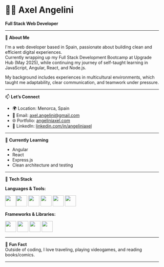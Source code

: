 # 👨‍💻 Axel Angelini  
**Full Stack Web Developer**

---

🎯 **About Me**

I'm a web developer based in Spain, passionate about building clean and efficient digital experiences.  
Currently wrapping up my Full Stack Development Bootcamp at Upgrade Hub (May 2025), while continuing my journey of self-taught learning in JavaScript, Angular, React, and Node.js.  

My background includes experiences in multicultural environments, which taught me adaptability, clear communication, and teamwork under pressure.

---

📫 **Let’s Connect**

- 🌍 Location: Menorca, Spain  
- 📨 Email: [axel.angelini@gmail.com](mailto:axel.angelini@gmail.com)  
- 🌐 Portfolio: [angeliniaxel.com](https://angeliniaxel.com)  
- 💼 LinkedIn: [linkedin.com/in/angeliniaxel](https://www.linkedin.com/in/angeliniaxel/)  

---

🧠 **Currently Learning**

- Angular  
- React
- Express.js
- Clean architecture and testing

---

🚀 **Tech Stack**

**Languages & Tools:**  

<img width="36" height="36" src="https://cdn.jsdelivr.net/gh/devicons/devicon@latest/icons/javascript/javascript-original.svg" /><img  width="36" height="36" src="https://cdn.jsdelivr.net/gh/devicons/devicon@latest/icons/typescript/typescript-original.svg" /> <img width="36" height="36" src="https://cdn.jsdelivr.net/gh/devicons/devicon@latest/icons/html5/html5-original.svg" /> <img width="36" height="36" src="https://cdn.jsdelivr.net/gh/devicons/devicon@latest/icons/css3/css3-original.svg" /> <img width="36" height="36" src="https://cdn.jsdelivr.net/gh/devicons/devicon@latest/icons/git/git-original.svg" /> 
            <img width="36" height="36" src="https://cdn.jsdelivr.net/gh/devicons/devicon@latest/icons/nodejs/nodejs-plain-wordmark.svg" />
          



**Frameworks & Libraries:** 

<img width="36" height="36" src="https://cdn.jsdelivr.net/gh/devicons/devicon@latest/icons/angular/angular-original.svg" /> <img width="36" height="36" src="https://cdn.jsdelivr.net/gh/devicons/devicon@latest/icons/react/react-original.svg" /> <img width="36" height="36" src="https://cdn.jsdelivr.net/gh/devicons/devicon@latest/icons/bootstrap/bootstrap-original.svg" /> <img width="36" height="36" src="https://cdn.jsdelivr.net/gh/devicons/devicon@latest/icons/express/express-original.svg" /> 

---

📌 **Fun Fact**  
Outside of coding, I love traveling, playing videogames, and reading books/comics.

---


<!--
**AngeliniAxel/AngeliniAxel** is a ✨ _special_ ✨ repository because its `README.md` (this file) appears on your GitHub profile.

Here are some ideas to get you started:

- 🔭 I’m currently working on ...
- 🌱 I’m currently learning ...
- 👯 I’m looking to collaborate on ...
- 🤔 I’m looking for help with ...
- 💬 Ask me about ...
- 📫 How to reach me: ...
- 😄 Pronouns: ...
- ⚡ Fun fact: ...
-->
